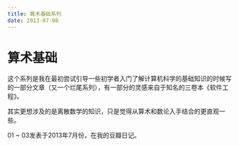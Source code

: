 ```yaml
---
title: 算术基础系列
date: 2013-07-08
---
```

# 算术基础

这个系列是我在最初尝试引导一些初学者入门了解计算机科学的基础知识的时候写的一部分文章（又一个烂尾系列），有一部分的灵感来自于知名的三卷本《软件工程》。

其实更想涉及的是离散数学的知识，只是觉得从算术和数论入手结合的更直观一些。

01 ~ 03发表于2013年7月份，在我的豆瓣日记。